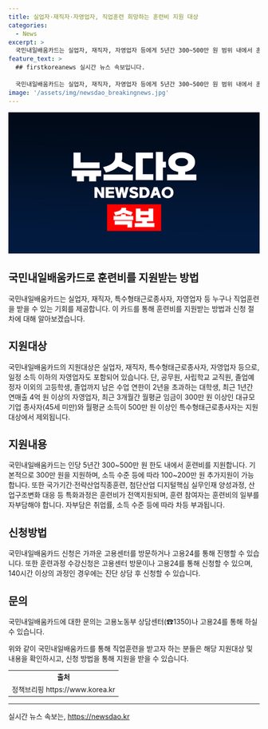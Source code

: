 ```yaml
---
title: 실업자·재직자·자영업자, 직업훈련 희망하는 훈련비 지원 대상
categories:
  - News
excerpt: >
  국민내일배움카드는 실업자, 재직자, 자영업자 등에게 5년간 300~500만 원 범위 내에서 훈련비를 지원하는 제도이다. 특화과정은 훈련비 전액지원을 받으며, 훈련 참여자는 일부 자부담이 필요하다. 신청은 고용센터를 방문하거나 고용24를 통해 가능하며, 상세 문의는 고용노동부 상담센터(☎1350)로 할 수 있다. (출처: 정책브리핑 www.korea.kr)
feature_text: >
  ## firstkoreanews 실시간 뉴스 속보입니다.

  국민내일배움카드는 실업자, 재직자, 자영업자 등에게 5년간 300~500만 원 범위 내에서 훈련비를 지원하는 제도이다. 특화과정은 훈련비 전액지원을 받으며, 훈련 참여자는 일부 자부담이 필요하다. 신청은 고용센터를 방문하거나 고용24를 통해 가능하며, 상세 문의는 고용노동부 상담센터(☎1350)로 할 수 있다. (출처: 정책브리핑 www.korea.kr)
image: '/assets/img/newsdao_breakingnews.jpg'
---
```


<p><img src="/assets/img/newsdao_breakingnews.jpg" alt="firstkoreanews 속보" /></p>

<h2>국민내일배움카드로 훈련비를 지원받는 방법</h2>

<p data-ke-size="size16">국민내일배움카드는 실업자, 재직자, 특수형태근로종사자, 자영업자 등 누구나 직업훈련을 받을 수 있는 기회를 제공합니다. 이 카드를 통해 훈련비를 지원받는 방법과 신청 절차에 대해 알아보겠습니다.</p>

<h2 data-ke-size="size26">지원대상</h2>

<p>국민내일배움카드의 지원대상은 실업자, 재직자, 특수형태근로종사자, 자영업자 등으로, 일정 소득 이하의 자영업자도 포함되어 있습니다. 단, 공무원, 사립학교 교직원, 졸업예정자 이외의 고등학생, 졸업까지 남은 수업 연한이 2년을 초과하는 대학생, 최근 1년간 연매출 4억 원 이상의 자영업자, 최근 3개월간 월평균 임금이 300만 원 이상인 대규모기업 종사자(45세 미만)와 월평균 소득이 500만 원 이상인 특수형태근로종사자는 지원대상에서 제외됩니다.</p>

<h2 data-ke-size="size26">지원내용</h2>

<p>국민내일배움카드는 인당 5년간 300~500만 원 한도 내에서 훈련비를 지원합니다. 기본적으로 300만 원을 지원하며, 소득 수준 등에 따라 100~200만 원 추가지원이 가능합니다. 또한 국가기간·전략산업직종훈련, 첨단산업 디지털핵심 실무인재 양성과정, 산업구조변화 대응 등 특화과정은 훈련비가 전액지원되며, 훈련 참여자는 훈련비의 일부를 자부담해야 합니다. 자부담은 취업률, 소득 수준 등에 따라 차등 부과됩니다.</p>

<h2 data-ke-size="size26">신청방법</h2>

<p>국민내일배움카드 신청은 가까운 고용센터를 방문하거나 고용24를 통해 진행할 수 있습니다. 또한 훈련과정 수강신청은 고용센터 방문이나 고용24를 통해 신청할 수 있으며, 140시간 이상의 과정인 경우에는 진단 상담 후 신청할 수 있습니다.</p>

<h2 data-ke-size="size26">문의</h2>

<p>국민내일배움카드에 대한 문의는 고용노동부 상담센터(☎1350)나 고용24를 통해 하실 수 있습니다.</p>

<p data-ke-size="size16">위와 같이 국민내일배움카드를 통해 직업훈련을 받고자 하는 분들은 해당 지원대상 및 내용을 확인하시고, 신청 방법을 통해 지원을 받을 수 있습니다.</p>

<table>
    <tbody>
        <tr>
            <td style="text-align: center; height: 17px;"><b>출처</b></td>
        </tr>
        <tr>
            <td style="text-align: center; height: 17px;">정책브리핑 https://www.korea.kr</td>
        </tr>
    </tbody>
</table>

<p><hr></p>
실시간 뉴스 속보는, <a href="https://newsdao.kr" rel="dofollow">https://newsdao.kr</a>


